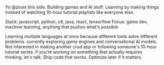Yo @zouix this side.
Building games and AI stuff. Learning by making things instead of watching 10-hour tutorial playlists like everyone else.

Stack: javascript, python, c#, java, react, tensorflow
Focus: game dev, machine learning, anything that pushes what's possible

Learning multiple languages at once because different tools solve different problems. currently exploring game engines and conversational AI models.
Not interested in making another crud app or following someone's 10-hour tutorial series. if you're working on something that actually requires thinking, let's talk.
Ship code that works. Optimize later if it matters.

